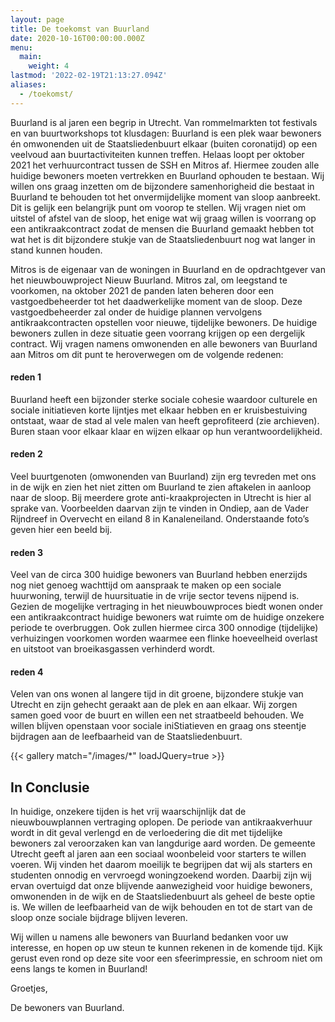 ```yaml
---
layout: page
title: De toekomst van Buurland
date: 2020-10-16T00:00:00.000Z
menu:
  main:
    weight: 4
lastmod: '2022-02-19T21:13:27.094Z'
aliases:
  - /toekomst/
---
```

Buurland is al jaren een begrip in Utrecht. Van rommelmarkten tot festivals en van buurtworkshops tot klusdagen: Buurland is een plek waar bewoners én omwonenden uit de Staatsliedenbuurt elkaar (buiten coronatijd) op een veelvoud aan buurtactiviteiten kunnen treffen. Helaas loopt per oktober 2021 het verhuurcontract tussen de SSH en Mitros af. Hiermee zouden alle huidige bewoners moeten vertrekken en Buurland ophouden te bestaan. Wij willen ons graag inzetten om de bijzondere samenhorigheid die bestaat in Buurland te behouden tot het onvermijdelijke moment van sloop aanbreekt. Dit is gelijk een belangrijk punt om voorop te stellen. Wij vragen niet om uitstel of afstel van de sloop, het enige wat wij graag willen is voorrang op een antikraakcontract zodat de mensen die Buurland gemaakt hebben tot wat het is dit bijzondere stukje van de Staatsliedenbuurt nog wat langer in stand kunnen houden. 

Mitros is de eigenaar van de woningen in Buurland en de opdrachtgever van het nieuwbouwproject Nieuw Buurland. Mitros zal, om leegstand te voorkomen, na oktober 2021 de panden laten beheren door een vastgoedbeheerder tot het daadwerkelijke moment van de sloop. Deze vastgoedbeheerder zal onder de huidige plannen vervolgens antikraakcontracten opstellen voor nieuwe, tijdelijke bewoners. De huidige bewoners zullen in deze situatie geen voorrang krijgen op een dergelijk contract. Wij vragen namens omwonenden en alle bewoners van Buurland aan Mitros om dit punt te heroverwegen om de volgende redenen: 

#### reden 1

Buurland heeft een bijzonder sterke sociale cohesie waardoor culturele en sociale initiatieven korte lijntjes met elkaar hebben en er kruisbestuiving ontstaat, waar de stad al vele malen van heeft geprofiteerd (zie archieven). Buren staan voor elkaar klaar en wijzen elkaar op hun verantwoordelijkheid. 

#### reden 2

Veel buurtgenoten (omwonenden van Buurland) zijn erg tevreden met ons in de wijk en zien het niet zitten om Buurland te zien aftakelen in aanloop naar de sloop. Bij meerdere grote anti-kraakprojecten in Utrecht is hier al sprake van. Voorbeelden daarvan zijn te vinden in Ondiep,  aan de Vader Rijndreef in Overvecht en eiland 8 in Kanaleneiland. Onderstaande foto’s geven hier een beeld bij.

#### reden 3

Veel van de circa 300 huidige bewoners van Buurland hebben enerzijds nog niet genoeg wachttijd om aanspraak te maken op een sociale huurwoning, terwijl de huursituatie in de vrije sector tevens nijpend is. Gezien de mogelijke vertraging in het nieuwbouwproces biedt wonen onder een antikraakcontract huidige bewoners wat ruimte om de huidige onzekere periode te overbruggen. Ook zullen hiermee circa 300 onnodige (tijdelijke) verhuizingen voorkomen worden waarmee een flinke hoeveelheid overlast en uitstoot van broeikasgassen verhinderd wordt. 

#### reden 4

Velen van ons wonen al langere tijd in dit groene, bijzondere stukje van Utrecht en zijn gehecht geraakt aan de plek en aan elkaar. Wij zorgen samen goed voor de buurt en willen een net straatbeeld behouden. We willen blijven openstaan voor sociale iniStiatieven en graag ons steentje bijdragen aan de leefbaarheid van de Staatsliedenbuurt.

{{< gallery match="/images/*" loadJQuery=true >}}

## In Conclusie
In huidige, onzekere tijden is het vrij waarschijnlijk dat de nieuwbouwplannen vertraging oplopen. De periode van antikraakverhuur wordt in dit geval verlengd en de verloedering die dit met tijdelijke bewoners zal veroorzaken kan van langdurige aard worden. De gemeente Utrecht geeft al jaren aan een sociaal woonbeleid voor starters te willen voeren. Wij vinden het daarom moeilijk te begrijpen dat wij als starters en studenten onnodig en vervroegd woningzoekend worden. Daarbij zijn wij ervan overtuigd dat onze blijvende aanwezigheid voor huidige bewoners, omwonenden in de wijk en de Staatsliedenbuurt als geheel de beste optie is. We willen de leefbaarheid van de wijk behouden en tot de start van de sloop onze sociale bijdrage blijven leveren. 

Wij willen u namens alle bewoners van Buurland bedanken voor uw interesse, en hopen op uw steun te kunnen rekenen in de komende tijd. Kijk gerust even rond op deze site voor een sfeerimpressie, en schroom niet om eens langs te komen in Buurland!

Groetjes, 

De bewoners van Buurland.